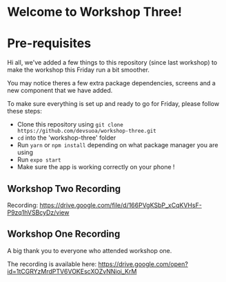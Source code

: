 # Welcome to Workshop Three!


# Pre-requisites 

Hi all, we've added a few things to this repository (since last workshop) to make the workshop this Friday run a bit smoother.

You may notice theres a few extra package dependencies, screens and a new component that we have added.

To make sure everything is set up and ready to go for Friday, please follow these steps:
* Clone this repository using `git clone https://github.com/devsuoa/workshop-three.git`
* `cd` into the 'workshop-three' folder 
* Run `yarn` or `npm install` depending on what package manager you are using 
* Run `expo start` 
* Make sure the app is working correctly on your phone ! 

## Workshop Two Recording

Recording: https://drive.google.com/file/d/166PVgKSbP_xCqKVHsF-P9zq1hVSBcyDz/view

## Workshop One Recording

A big thank you to everyone who attended workshop one.

The recording is available here: https://drive.google.com/open?id=1tCGRYzMrdPTV6VOKEscXOZvNNioi_KrM
